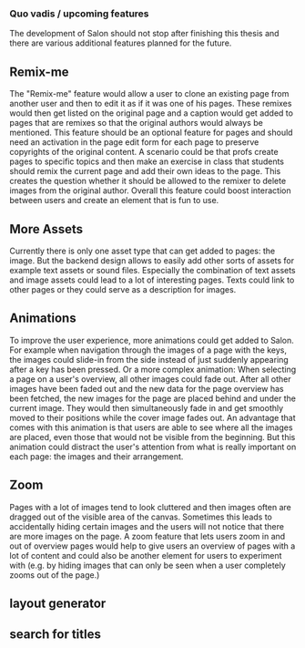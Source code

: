 ### Quo vadis / upcoming features
The development of Salon should not stop after finishing this thesis and there are various additional features planned for the future.

## Remix-me
The "Remix-me" feature would allow a user to clone an existing page from another user and then to edit it as if it was one of his pages. These remixes would then get listed on the original page and a caption would get added to pages that are remixes so that the original authors would always be mentioned. This feature should be an optional feature for pages and should need an activation in the page edit form for each page to preserve copyrights of the original content.
A scenario could be that profs create pages to specific topics and then make an exercise in class that students should remix the current page and add their own ideas to the page. This creates the question whether it should be allowed to the remixer to delete images from the original author.
Overall this feature could boost interaction between users and create an element that is fun to use.

## More Assets
Currently there is only one asset type that can get added to pages: the image. But the backend design allows to easily add other sorts of assets for example text assets or sound files. Especially the combination of text assets and image assets could lead to a lot of interesting pages. Texts could link to other pages or they could serve as a description for images.

## Animations
To improve the user experience, more animations could get added to Salon. For example when navigation through the images of a page with the keys, the images could slide-in from the side instead of just suddenly appearing after a key has been pressed.
Or a more complex animation: When selecting a page on a user's overview, all other images could fade out. After all other images have been faded out and the new data for the page overview has been fetched, the new images for the page are placed behind and under the current image. They would then simultaneously fade in and get smoothly moved to their positions while the cover image fades out.
An advantage that comes with this animation is that users are able to see where all the images are placed, even those that would not be visible from the beginning. But this animation could distract the user's attention from what is really important on each page: the images and their arrangement.
  
## Zoom
Pages with a lot of images tend to look cluttered and then images often are dragged out of the visible area of the canvas. Sometimes this leads to accidentally hiding certain images and the users will not notice that there are more images on the page. A zoom feature that lets users zoom in and out of overview pages would help to give users an overview of pages with a lot of content and could also be another element for users to experiment with (e.g. by hiding images that can only be seen when a user completely zooms out of the page.)

## layout generator

## search for titles